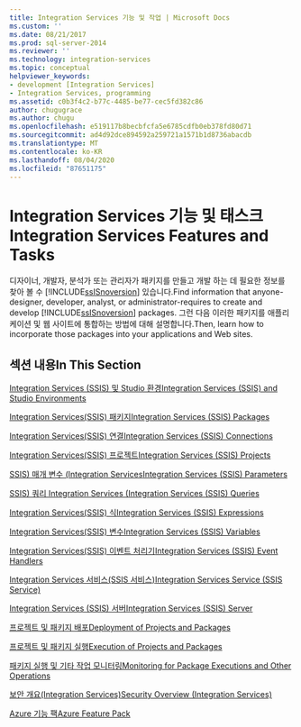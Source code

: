 ```yaml
---
title: Integration Services 기능 및 작업 | Microsoft Docs
ms.custom: ''
ms.date: 08/21/2017
ms.prod: sql-server-2014
ms.reviewer: ''
ms.technology: integration-services
ms.topic: conceptual
helpviewer_keywords:
- development [Integration Services]
- Integration Services, programming
ms.assetid: c0b3f4c2-b77c-4485-be77-cec5fd382c86
author: chugugrace
ms.author: chugu
ms.openlocfilehash: e519117b8becbfcfa5e6785cdfb0eb378fd80d71
ms.sourcegitcommit: ad4d92dce894592a259721a1571b1d8736abacdb
ms.translationtype: MT
ms.contentlocale: ko-KR
ms.lasthandoff: 08/04/2020
ms.locfileid: "87651175"
---
```

# <a name="integration-services-features-and-tasks"></a><span data-ttu-id="57b7b-102">Integration Services 기능 및 태스크</span><span class="sxs-lookup"><span data-stu-id="57b7b-102">Integration Services Features and Tasks</span></span>
  <span data-ttu-id="57b7b-103">디자이너, 개발자, 분석가 또는 관리자가 패키지를 만들고 개발 하는 데 필요한 정보를 찾아 볼 수 [!INCLUDE[ssISnoversion](../includes/ssisnoversion-md.md)] 있습니다.</span><span class="sxs-lookup"><span data-stu-id="57b7b-103">Find information that anyone-designer, developer, analyst, or administrator-requires to create and develop [!INCLUDE[ssISnoversion](../includes/ssisnoversion-md.md)] packages.</span></span> <span data-ttu-id="57b7b-104">그런 다음 이러한 패키지를 애플리케이션 및 웹 사이트에 통합하는 방법에 대해 설명합니다.</span><span class="sxs-lookup"><span data-stu-id="57b7b-104">Then, learn how to incorporate those packages into your applications and Web sites.</span></span>  
  
## <a name="in-this-section"></a><span data-ttu-id="57b7b-105">섹션 내용</span><span class="sxs-lookup"><span data-stu-id="57b7b-105">In This Section</span></span>  
 [<span data-ttu-id="57b7b-106">Integration Services &#40;SSIS&#41; 및 Studio 환경</span><span class="sxs-lookup"><span data-stu-id="57b7b-106">Integration Services &#40;SSIS&#41; and Studio Environments</span></span>](integration-services-ssis-development-and-management-tools.md)  
  
 [<span data-ttu-id="57b7b-107">Integration Services&#40;SSIS&#41; 패키지</span><span class="sxs-lookup"><span data-stu-id="57b7b-107">Integration Services &#40;SSIS&#41; Packages</span></span>](../../2014/integration-services/integration-services-ssis-packages.md)  
  
 [<span data-ttu-id="57b7b-108">Integration Services&#40;SSIS&#41; 연결</span><span class="sxs-lookup"><span data-stu-id="57b7b-108">Integration Services &#40;SSIS&#41; Connections</span></span>](connection-manager/integration-services-ssis-connections.md)  
  
 [<span data-ttu-id="57b7b-109">Integration Services&#40;SSIS&#41; 프로젝트</span><span class="sxs-lookup"><span data-stu-id="57b7b-109">Integration Services &#40;SSIS&#41; Projects</span></span>](integration-services-ssis-projects-and-solutions.md)  
  
 [<span data-ttu-id="57b7b-110">SSIS&#41; 매개 변수 &#40;Integration Services</span><span class="sxs-lookup"><span data-stu-id="57b7b-110">Integration Services &#40;SSIS&#41; Parameters</span></span>](integration-services-ssis-package-and-project-parameters.md)  
  
 [<span data-ttu-id="57b7b-111">SSIS&#41; 쿼리 Integration Services &#40;</span><span class="sxs-lookup"><span data-stu-id="57b7b-111">Integration Services &#40;SSIS&#41; Queries</span></span>](integration-services-ssis-queries.md)  
  
 [<span data-ttu-id="57b7b-112">Integration Services&#40;SSIS&#41; 식</span><span class="sxs-lookup"><span data-stu-id="57b7b-112">Integration Services &#40;SSIS&#41; Expressions</span></span>](expressions/integration-services-ssis-expressions.md)  
  
 [<span data-ttu-id="57b7b-113">Integration Services&#40;SSIS&#41; 변수</span><span class="sxs-lookup"><span data-stu-id="57b7b-113">Integration Services &#40;SSIS&#41; Variables</span></span>](integration-services-ssis-variables.md)  
  
 [<span data-ttu-id="57b7b-114">Integration Services&#40;SSIS&#41; 이벤트 처리기</span><span class="sxs-lookup"><span data-stu-id="57b7b-114">Integration Services &#40;SSIS&#41; Event Handlers</span></span>](integration-services-ssis-event-handlers.md)  
  
 [<span data-ttu-id="57b7b-115">Integration Services 서비스&#40;SSIS 서비스&#41;</span><span class="sxs-lookup"><span data-stu-id="57b7b-115">Integration Services Service &#40;SSIS Service&#41;</span></span>](service/integration-services-service-ssis-service.md)  
  
 [<span data-ttu-id="57b7b-116">Integration Services &#40;SSIS&#41; 서버</span><span class="sxs-lookup"><span data-stu-id="57b7b-116">Integration Services &#40;SSIS&#41; Server</span></span>](catalog/integration-services-ssis-server-and-catalog.md)  
  
 [<span data-ttu-id="57b7b-117">프로젝트 및 패키지 배포</span><span class="sxs-lookup"><span data-stu-id="57b7b-117">Deployment of Projects and Packages</span></span>](packages/deploy-integration-services-ssis-projects-and-packages.md)  
  
 [<span data-ttu-id="57b7b-118">프로젝트 및 패키지 실행</span><span class="sxs-lookup"><span data-stu-id="57b7b-118">Execution of Projects and Packages</span></span>](packages/run-integration-services-ssis-packages.md)  
  
 [<span data-ttu-id="57b7b-119">패키지 실행 및 기타 작업 모니터링</span><span class="sxs-lookup"><span data-stu-id="57b7b-119">Monitoring for Package Executions and Other Operations</span></span>](performance/monitor-running-packages-and-other-operations.md)  
  
 [<span data-ttu-id="57b7b-120">보안 개요&#40;Integration Services&#41;</span><span class="sxs-lookup"><span data-stu-id="57b7b-120">Security Overview &#40;Integration Services&#41;</span></span>](security/security-overview-integration-services.md)  
  
 [<span data-ttu-id="57b7b-121">Azure 기능 팩</span><span class="sxs-lookup"><span data-stu-id="57b7b-121">Azure Feature Pack</span></span>](azure-feature-pack-for-integration-services-ssis.md)  
  
  
